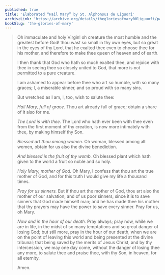 ```yaml
---
published: true
title: 'Elaborated “Hail Mary” by St. Alphonsus de Liguori'
archiveLink: 'https://archive.org/details/thegloriesofmary00liguuoft/page/434?view=theater'
bookSlug: 'the-glories-of-mary'
---
```


> Oh immaculate and holy Virgin! oh creature the most humble and the greatest before God! thou wast so small in thy own eyes, but so great in the eyes of thy Lord, that he exalted thee even to choose thee for his mother, and therefore to make thee queen of heaven and of earth.
>
> I then thank that God who hath so much exalted thee, and rejoice with thee in seeing thee so closely united to God, that more is not permitted to a pure creature.
>
> I am ashamed to appear before thee who art so humble, with so many graces; I, a miserable sinner, and so proud with so many sins.
>
> But wretched as I am, I, too, wish to salute thee:
>
> *Hail Mary, full of grace.* Thou art already full of grace; obtain a share of it also for me.
>
> *The Lord is with thee.* The Lord who hath ever been with thee even from the first moment of thy creation, is now more intimately with thee, by making himself thy Son.
>
> *Blessed art thou among women.* Oh woman, blessed among all women, obtain for us also the divine benediction.
>
> *And blessed is the fruit of thy womb.* Oh blessed plant which hath given to the world a fruit so noble and so holy.
>
> *Holy Mary, mother of God.* Oh Mary, I confess that thou art the true mother of God, and for this truth I would give my life a thousand times.
>
> *Pray for us sinners.* But if thou art the mother of God, thou art also the mother of our salvation, and of us poor sinners; since it is to save sinners that God made himself man; and he has made thee his mother that thy prayers may have the power to save every sinner. Pray for us, oh Mary.
>
> *Now and in the hour of our death.* Pray always; pray now, while we are in life, in the midst of so many temptations and so great danger of losing God; but still more, pray in the hour of our death, when we are on the point of leaving this world and being presented at the divine tribunal; that being saved by the merits of Jesus Christ, and by thy intercession, we may one day come, without the danger of losing thee any more, to salute thee and praise thee, with thy Son, in heaven, for all eternity.
>
> Amen.